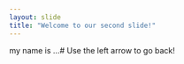 ```yaml
---
layout: slide
title: "Welcome to our second slide!"
---
```

my name is ...#
Use the left arrow to go back!
